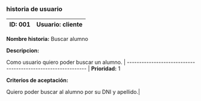 
### historia de usuario

**ID:** 001 | **Usuario:** cliente                               
| --------- | --------------------------------------------------| 
**Nombre historia:** Buscar alumno

**Descripcion:** 

Como usuario quiero poder buscar un alumno.
| ------------------------------------------------------------- |
**Prioridad:** 1

**Criterios de aceptación:**

 Quiero poder buscar al alumno por su DNI y apellido.|


